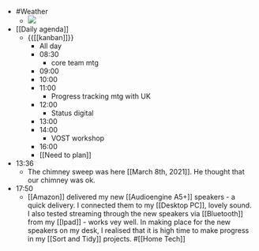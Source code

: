 - #Weather
    - ![](https://firebasestorage.googleapis.com/v0/b/firescript-577a2.appspot.com/o/imgs%2Fapp%2FDavidsroam%2FpU6kBB7R4U.jpeg?alt=media&token=de036a22-1dd2-4a6c-a79e-808fc7d0f3ba)
- [[Daily agenda]]
    - {{[[kanban]]}}
        - All day
        - 08:30
            - core team mtg
        - 09:00
        - 10:00
        - 11:00
            - Progress tracking mtg with UK
        - 12:00
            - Status digital
        - 13:00
        - 14:00
            - VOST workshop
        - 16:00
        - [[Need to plan]]
- 13:36
    - The chimney sweep was here [[March 8th, 2021]]. He thought that our chimney was ok.
- 17:50
    - [[Amazon]] delivered my new [[Audioengine A5+]] speakers - a quick delivery. I connected them to my [[Desktop PC]], lovely sound. I also tested streaming through the new speakers via [[Bluetooth]] from my [[Ipad]] - works vey well. In making place for the new speakers on my desk, I realised that it is high time to make progress in my [[Sort and Tidy]] projects. #[[Home Tech]]
